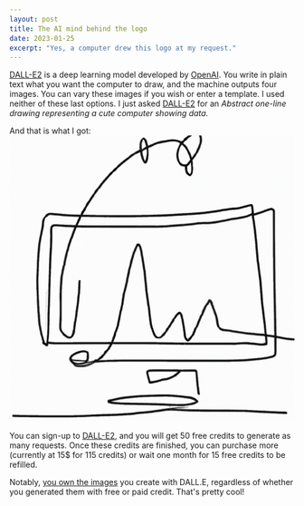 ```yaml
---
layout: post
title: The AI mind behind the logo
date: 2023-01-25
excerpt: "Yes, a computer drew this logo at my request."
---
```


[DALL-E2][dalle2] is a deep learning model developed by [OpenAI][openai]. 
You write in plain text what you want the computer to draw, and the machine outputs four images.
You can vary these images if you wish or enter a template. 
I used neither of these last options. I just asked [DALL-E2][dalle2] for an *Abstract one-line drawing representing a cute computer showing data.*

And that is what I got:
![The [myscitech.blog][myscitech] logo](/assets/images/myscitech-logo.png)

You can sign-up to [DALL-E2][dalle2], and you will get 50 free credits to generate as many requests. 
Once these credits are finished, you can purchase more (currently at 15$ for 115 credits) or wait one month for 15 free credits to be refilled.

Notably, [you own the images][dalle-copyright] you create with DALL.E, regardless of whether you generated them with free or paid credit. That's pretty cool!

[dalle2]: https://openai.com/dall-e-2/
[openai]: https://openai.com
[dalle-copyright]: https://help.openai.com/en/articles/6425277-can-i-sell-images-i-create-with-dall-e
